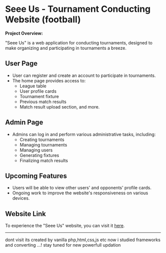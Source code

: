 # **Seee Us - Tournament Conducting Website (football)**

**Project Overview:**

"Seee Us" is a web application for conducting tournaments, designed to make organizing and participating in tournaments a breeze.

## **User Page** 

- User can register and create an account to participate in tournaments.
- The home page provides access to:
  - League table
  - User profile cards
  - Tournament fixture
  - Previous match results
  - Match result upload section, and more.

## **Admin Page**  

- Admins can log in and perform various administrative tasks, including:
  - Creating tournaments
  - Managing tournaments
  - Managing users
  - Generating fixtures
  - Finalizing match results

## **Upcoming Features**

- Users will be able to view other users' and opponents' profile cards.
- Ongoing work to improve the website's responsiveness on various devices.

## **Website Link**

To experience the "Seee Us" website, you can visit it [here](https://kickoff.infinityfreeapp.com).

---
dont visit its created by  vanilla php,html,css,js etc now i studied frameworks and converting ...! stay tuned for new powerfull updation
